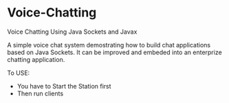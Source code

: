 # Voice-Chatting
Voice Chatting Using Java Sockets and Javax

A simple voice chat system demostrating how to build chat applications based on Java Sockets. It can be improved and embeded into an enterprize chatting application.

To USE:
- You have to Start the Station first
- Then run clients
